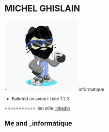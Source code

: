 # MICHEL GHISLAIN 
-![Image](cat.png) informatique

- Bulleted  un avion
l Liste 1
2
3

===========
lien utile [linkedin](https://www.linkedin.com/in/ghislain-michel-31b024153/)
## Me and _informatique 


